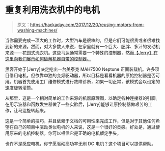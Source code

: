 # 重复利用洗衣机中的电机

> 原文：<https://hackaday.com/2017/12/20/reusing-motors-from-washing-machines/>

当你需要完成一项大的工作时，大型汽车是很棒的，但是它们可能很贵或者很难找到新的来源。然而，对大多数人来说，在家里就有一个巨大、肥胖、多汁的发动机来源——花园式洗衣机。这些马达通常需要一个特殊的控制器，然而[【Jerry】在这里向我们展示如何破解机器自带的控制器。](https://hackaday.io/project/28630-variable-speed-washer-motor-and-controller-reuse)

黑客开始于[Jerry]决定挖出一台美泰克 MAH7500 Neptune 正面装载机。许多项目借用电机，但依靠单独的变频驱动器，所以目标是看看机器的原始控制器是否可用。机器首先使用工厂维修模式进行故障诊断，如果一切正常，该模式会以设定的速度旋转滚筒。

从那里，这是一个相对简单的工作来源的机器原理图，以确定各种连接器的引脚。在用示波器和函数发生器做了一些实验后，[Jerry]能够让原控制器做艰苦的工作，让马达旋转起来。

这是一个简单的技巧，并且依赖于文档的可用性来完成工作，但是对于其他任何希望在自己的项目中驱动类似电机的人来说，这是一个很好的灵感。好处是，通过使用原来的电机控制器，你可以相信它是正确的电机额定手头。

也许不是感应电机，你宁愿驱动高功率无刷 DC 电机？这个项目可以提供帮助。